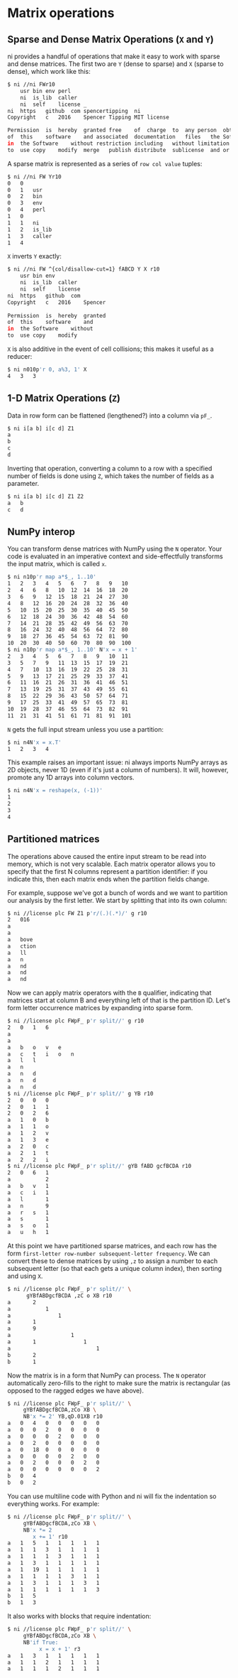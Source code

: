 # Matrix operations

## Sparse and Dense Matrix Operations (`X` and `Y`)
ni provides a handful of operations that make it easy to work with sparse and dense matrices. The first two are `Y` (dense to sparse) and `X` (sparse to dense), which work like this:

```bash
$ ni //ni FWr10
	usr	bin	env	perl
	ni	is_lib	caller	
	ni	self	license	_	
ni	https	github	com	spencertipping	ni
Copyright	c	2016	Spencer	Tipping	MIT	license

Permission	is	hereby	granted	free	of	charge	to	any	person	obtaining	a	copy
of	this	software	and	associated	documentation	files	the	Software	to	deal
in	the	Software	without	restriction	including	without	limitation	the	rights
to	use	copy	modify	merge	publish	distribute	sublicense	and	or	sell
```

A sparse matrix is represented as a series of `row col value` tuples:

```bash
$ ni //ni FW Yr10
0	0	
0	1	usr
0	2	bin
0	3	env
0	4	perl
1	0	
1	1	ni
1	2	is_lib
1	3	caller
1	4	
```

`X` inverts `Y` exactly:

```bash
$ ni //ni FW ^{col/disallow-cut=1} fABCD Y X r10
	usr	bin	env
	ni	is_lib	caller
	ni	self	license
ni	https	github	com
Copyright	c	2016	Spencer
			
Permission	is	hereby	granted
of	this	software	and
in	the	Software	without
to	use	copy	modify
```

`X` is also additive in the event of cell collisions; this makes it useful as a
reducer:

```bash
$ ni n010p'r 0, a%3, 1' X
4	3	3
```

## 1-D Matrix Operations (`Z`)
Data in row form can be flattened (lengthened?) into a column via `pF_`.

```bash
$ ni i[a b] i[c d] Z1
a
b
c
d
```

Inverting that operation, converting a column to a row with a specified number of fields is done using `Z`, which takes the number of fields as a parameter. 

```bash
$ ni i[a b] i[c d] Z1 Z2
a	b
c	d
```
 

## NumPy interop
You can transform dense matrices with NumPy using the `N` operator. Your code is evaluated in an imperative context and side-effectfully transforms the input matrix, which is called `x`.

```bash
$ ni n10p'r map a*$_, 1..10'
1	2	3	4	5	6	7	8	9	10
2	4	6	8	10	12	14	16	18	20
3	6	9	12	15	18	21	24	27	30
4	8	12	16	20	24	28	32	36	40
5	10	15	20	25	30	35	40	45	50
6	12	18	24	30	36	42	48	54	60
7	14	21	28	35	42	49	56	63	70
8	16	24	32	40	48	56	64	72	80
9	18	27	36	45	54	63	72	81	90
10	20	30	40	50	60	70	80	90	100
$ ni n10p'r map a*$_, 1..10' N'x = x + 1'
2	3	4	5	6	7	8	9	10	11
3	5	7	9	11	13	15	17	19	21
4	7	10	13	16	19	22	25	28	31
5	9	13	17	21	25	29	33	37	41
6	11	16	21	26	31	36	41	46	51
7	13	19	25	31	37	43	49	55	61
8	15	22	29	36	43	50	57	64	71
9	17	25	33	41	49	57	65	73	81
10	19	28	37	46	55	64	73	82	91
11	21	31	41	51	61	71	81	91	101
```

`N` gets the full input stream unless you use a partition:

```bash
$ ni n4N'x = x.T'
1	2	3	4
```

This example raises an important issue: ni always imports NumPy arrays as 2D objects, never 1D (even if it's just a column of numbers). It will, however, promote any 1D arrays into column vectors.

```bash
$ ni n4N'x = reshape(x, (-1))'
1
2
3
4
```

## Partitioned matrices
The operations above caused the entire input stream to be read into memory, which is not very scalable. Each matrix operator allows you to specify that the first N columns represent a partition identifier: if you indicate this, then
each matrix ends when the partition fields change.

For example, suppose we've got a bunch of words and we want to partition our analysis by the first letter. We start by splitting that into its own column:

```bash
$ ni //license plc FW Z1 p'r/(.)(.*)/' g r10
2	016
a	
a	
a	bove
a	ction
a	ll
a	n
a	nd
a	nd
a	nd
```

Now we can apply matrix operators with the `B` qualifier, indicating that matrices start at column B and everything left of that is the partition ID. Let's form letter occurrence matrices by expanding into sparse form.

```bash
$ ni //license plc FWpF_ p'r split//' g r10
2	0	1	6
a
a
a	b	o	v	e
a	c	t	i	o	n
a	l	l
a	n
a	n	d
a	n	d
a	n	d
$ ni //license plc FWpF_ p'r split//' g YB r10
2	0	0	0
2	0	1	1
2	0	2	6
a	1	0	b
a	1	1	o
a	1	2	v
a	1	3	e
a	2	0	c
a	2	1	t
a	2	2	i
$ ni //license plc FWpF_ p'r split//' gYB fABD gcfBCDA r10
2	0	6	1
a			2
a	b	v	1
a	c	i	1
a	l		1
a	n		9
a	r	s	1
a	s		1
a	s	o	1
a	u	h	1
```

At this point we have partitioned sparse matrices, and each row has the form
`first-letter row-number subsequent-letter frequency`. We can convert these to
dense matrices by using `,z` to assign a number to each subsequent letter (so
that each gets a unique column index), then sorting and using `X`.

```bash
$ ni //license plc FWpF_ p'r split//' \
      gYBfABDgcfBCDA ,zC o XB r10
a		2
a			1
a				1
a		1
a		9
a					1
a		1				1
a							1
b		2
b		1
```

Now the matrix is in a form that NumPy can process. The `N` operator automatically zero-fills to the right to make sure the matrix is rectangular (as opposed to the ragged edges we have above).

```bash
$ ni //license plc FWpF_ p'r split//' \
     gYBfABDgcfBCDA,zCo XB \
     NB'x *= 2' YB,qD.01XB r10
a	0	4	0	0	0	0	0
a	0	0	2	0	0	0	0
a	0	0	0	2	0	0	0
a	0	2	0	0	0	0	0
a	0	18	0	0	0	0	0
a	0	0	0	0	2	0	0
a	0	2	0	0	0	2	0
a	0	0	0	0	0	0	2
b	0	4
b	0	2
```

You can use multiline code with Python and ni will fix the indentation so everything works. For example:

```bash
$ ni //license plc FWpF_ p'r split//' \
     gYBfABDgcfBCDA,zCo XB \
     NB'x *= 2
        x += 1' r10
a	1	5	1	1	1	1	1
a	1	1	3	1	1	1	1
a	1	1	1	3	1	1	1
a	1	3	1	1	1	1	1
a	1	19	1	1	1	1	1
a	1	1	1	1	3	1	1
a	1	3	1	1	1	3	1
a	1	1	1	1	1	1	3
b	1	5
b	1	3
```

It also works with blocks that require indentation:

```bash
$ ni //license plc FWpF_ p'r split//' \
     gYBfABDgcfBCDA,zCo XB \
     NB'if True:
          x = x + 1' r3
a	1	3	1	1	1	1	1
a	1	1	2	1	1	1	1
a	1	1	1	2	1	1	1
```
